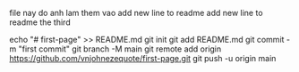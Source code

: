 file nay do anh lam them vao
add new line to readme
add new line to readme the third

echo "# first-page" >> README.md
git init
git add README.md
git commit -m "first commit"
git branch -M main
git remote add origin https://github.com/vnjohnezequote/first-page.git
git push -u origin main

